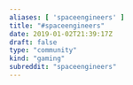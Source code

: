 ```yaml
---
aliases: [ 'spaceengineers' ]
title: "#spaceengineers"
date: 2019-01-02T21:39:17Z
draft: false
type: "community"
kind: "gaming"
subreddit: "spaceengineers"
---
```

